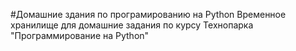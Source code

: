 #Домашние здания по програмированию на Python
Временное хранилище для домашние задания по курсу Технопарка "Программирование на Python"
